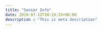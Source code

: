 ```yaml
---
title: "Senior Info"
date: 2018-07-12T18:19:33+06:00
description : "This is meta description"
---
```


